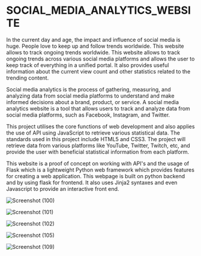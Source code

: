 # SOCIAL_MEDIA_ANALYTICS_WEBSITE
 
In the current day and age, the impact and influence of social media is huge. People love to keep up and follow trends worldwide. This website allows to track ongoing trends worldwide. This website allows to track ongoing trends across various social media platforms and allows the user to keep track of everything in a unified portal. It also provides useful information about the current view count and other statistics related to the trending content. 

Social media analytics is the process of gathering, measuring, and analyzing data from social media platforms to understand and make informed decisions about a brand, product, or service. A social media analytics website is a tool that allows users to track and analyze data from social media platforms, such as Facebook, Instagram, and Twitter.

This project utilises the core functions of web development and also applies the use of API using JavaScript to retrieve various statistical data. The standards used in this project include HTML5 and CSS3. The project will retrieve data from various platforms like YouTube, Twitter, Twitch, etc, and provide the user with beneficial statistical information from each platform.

This website is a proof of concept on working with API's and the usage of Flask which is a lightweight Python web framework which provides features for creating a web application. This webpage is built on python backend and by using flask for frontend. It also uses Jinja2 syntaxes and even Javascript to provide an interactive front end.

![Screenshot (100)](https://user-images.githubusercontent.com/106791424/220278572-97e9d71d-7f0c-46ea-832b-d50c9ff757e4.png)

![Screenshot (101)](https://user-images.githubusercontent.com/106791424/220278684-f0299816-6706-40cc-b2b4-007a8e6f21c6.png)

![Screenshot (102)](https://user-images.githubusercontent.com/106791424/220278721-b60e8ded-b892-4fcd-b0ab-07cc652eef11.png)

![Screenshot (105)](https://user-images.githubusercontent.com/106791424/220278748-eef4b561-1bb8-4ddd-89ea-6c38dae5185a.png)

![Screenshot (109)](https://user-images.githubusercontent.com/106791424/220278784-02701685-ad46-4345-8f9b-8e2942e1e518.png)
